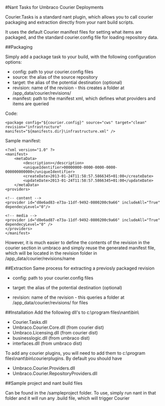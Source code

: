 ﻿#Nant Tasks for Umbraco Courier Deployments

Courier.Tasks is a standard nant plugin, which allows you to call courier packaging and extraction directly from your nant build 
scripts.

It uses the default Courier manifest files for setting what items are packaged, and the standard courier.config file for loading
repository data.



##Packaging

Simply add a package task to your build, with the following configuration options:

- config: path to your courier.config files
- source: the alias of the source repository
- target: the alias of the potential destination (optional)
- revision: name of the revision - this creates a folder at /app_data/courier/revisions/
- manifest: path to the manifest xml, which defines what providers and items are queried


Code:

	<package config="${courier.config}" source="cws" target="clean" revision="infrastructure" manifest="${manifests.dir}\infrastructure.xml" />

Sample manifest:

	<?xml version="1.0" ?>
	<manifest>
		<metaData>
			<description></description>
			<uniqueIdentifier>00000000-0000-0000-0000-000000000000</uniqueIdentifier>
			<createDate>2013-01-24T11:58:57.5866345+01:00</createDate>
			<updateDate>2013-01-24T11:58:57.5866345+01:00</updateDate>
		</metaData>
	<providers>

	<!-- content -->
	<provider id="d8e6ad83-e73a-11df-9492-0800200c9a66" includeAll="True" dependecyLevel="0"/>

	<!-- media -->
	<provider id="d8e6ad87-e73a-11df-9492-0800200c9a66" includeAll="True" dependecyLevel="0" />
	</providers>
	</manifest>

However, it is much easier to define the contents of the revision in the courier section in umbraco and
simply reuse the generated manifest file, which will be located in the revision folder in /app_data/courier/revisions/name


##Extraction
Same process for extracting a previosly packaged revision

- config: path to your courier.config files
- target: the alias of the potential destination (optional)
- revision: name of the revision - this queries a folder at /app_data/courier/revisions/ for files

   <extract config="${courier.config}" target="clean" revision="infrastructure" />

##Installation
Add the following dll's to c:\program files\nant\bin\ 

- Courier.Tasks.dll
- Umbraco.Courier.Core.dll (from courier dist)
- Umbraco.Licensing.dll (from courier dist)
- businesslogic.dll (from umbraco dist)
- interfaces.dll (from umbraco dist)

To add any courier plugins, you will need to add them to c:\program files\nant\bin\courierplugins. By default
you should have

- Umbraco.Courier.Providers.dll
- Umbraco.Courier.RepositoryProviders.dll


##Sample project and nant build files

Can be found in the /sampleproject folder. To use, simply run nant in that folder and it will run any .build file, which will trigger Courier





